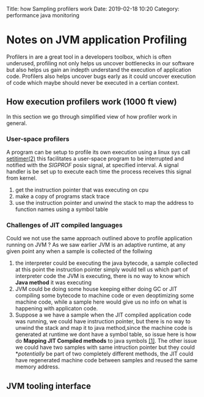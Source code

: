 Title: how Sampling profilers work
Date: 2019-02-18 10:20
Category: performance java monitoring
# Notes on JVM application Profiling 
Profilers in are a great tool in a developers toolbox, which is often underused, profiling not only helps us uncover bottlenecks in our software but also helps us gain an indepth understand the execution of application code. 
Profilers also helps uncover bugs early as it could uncover execution of code which maybe should never be executed in a certian context. 


## How execution profilers work (1000 ft view)
In this section we go through simplified view of how profiler work in general. 
### User-space profilers
A program can be setup to profile its own execution using a linux sys call [setitimer(2)](https://linux.die.net/man/2/setitimer) this facilitates a user-space program to be interrupted and notified with the *SIGPROF* posix signal, at specified interval. A signal handler is be set up to execute each time the process receives this signal from kernel. 
1) get the instruction pointer that was executing on cpu
2) make a copy of programs stack trace
3) use the instruction pointer and unwind the stack to map the address to function names using a symbol table

### Challenges of JIT compiled languages
Could we not use the same approach outlined above to profile application running on JVM ?
As we saw earlier JVM is an adaptive runtime, at any given point any when a sample is collected of the follwing 
1) the interpreter could be executing the java bytecode, a sample collected at this point the instruction pointer simply would tell us which part of interpreter code the JVM is executing, there is no way to know which **Java method** it was executing
2) JVM could be doing some house keeping either doing GC or JIT compiling some bytecode to machine code or even deoptimizing some machine code, while a sample here would give us no info on what is happening with applicaton code.
3) Suppose a we have a sample when the JIT compiled application code was running, we could have instruction pointer, but there is no way to unwind the stack and map it to java method,since the machine code is generated at runtime we dont have a symbol table, so issue here is how do **Mapping JIT Compiled methods** to java symbols [[1]](#ref-1). 
The other issue we could have two samples with same intruction pointer but they could **potentially* be part of two completely different methods, the JIT could have regenerated machine code between samples and reused the same memory address.

## JVM tooling interface 


